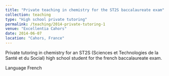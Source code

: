 ```yaml
---
title: "Private teaching in chemistry for the ST2S baccalaureate exam"
collection: teaching
type: "High school private tutoring"
permalink: /teaching/2014-private-tutoring-1
venue: "Excellentia Cahors"
date: 2014-06-07
location: "Cahors, France"
---
```


Private tutoring in chemistry for an ST2S (Sciences et Technologies de la Santé et du Social) high school student for the french baccalaureate exam.

Language French
